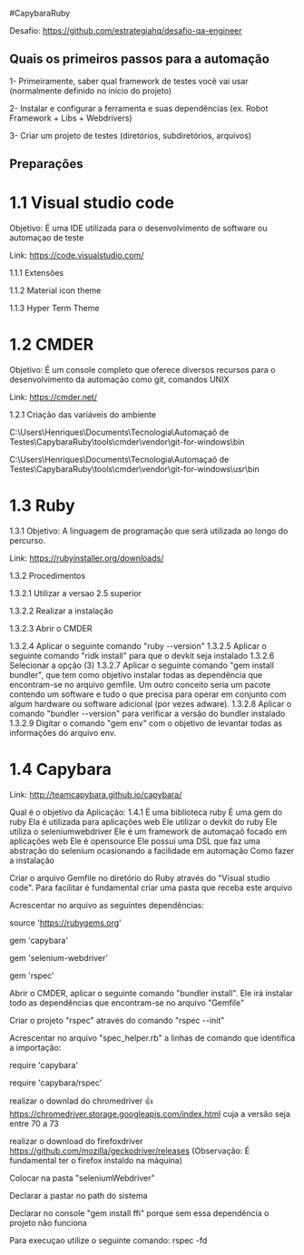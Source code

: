#CapybaraRuby

Desafio: https://github.com/estrategiahq/desafio-qa-engineer

Quais os primeiros passos para a automação
---------------------------------------------------------------
1- Primeiramente, saber qual framework de testes você vai usar (normalmente definido no início do projeto)

2- Instalar e configurar a ferramenta e suas dependências (ex. Robot Framework + Libs + Webdrivers)

3- Criar um projeto de testes (diretórios, subdiretórios, arquivos)

Preparações
---------------------------------------------------------------

1.1 Visual studio code
======================================= 
Objetivo: É uma IDE utilizada para o desenvolvimento de software ou automaçao de teste

Link: https://code.visualstudio.com/

1.1.1 Extensões

1.1.2 Material icon theme

1.1.3 Hyper Term Theme

1.2 CMDER
======================================= 
Objetivo: É um console completo que oferece diversos recursos para o desenvolvimento da automação como git, comandos UNIX

Link: https://cmder.net/

1.2.1 Criação das variáveis do ambiente

C:\Users\Henriques\Documents\Tecnologia\Automaçaõ de Testes\CapybaraRuby\tools\cmder\vendor\git-for-windows\bin

C:\Users\Henriques\Documents\Tecnologia\Automaçaõ de Testes\CapybaraRuby\tools\cmder\vendor\git-for-windows\usr\bin

1.3 Ruby
======================================= 
1.3.1 Objetivo: A linguagem de programação que será utilizada ao longo do percurso.

Link: https://rubyinstaller.org/downloads/

1.3.2 Procedimentos

1.3.2.1 Utilizar a versao 2.5 superior

1.3.2.2 Realizar a instalação

1.3.2.3 Abrir o CMDER

1.3.2.4 Aplicar o seguinte comando "ruby --version"
1.3.2.5 Aplicar o seguinte comando "ridk install" para que o devkit seja instalado
1.3.2.6 Selecionar a opção (3)
1.3.2.7 Aplicar o seguinte comando "gem install bundler", que tem como objetivo instalar todas as dependência que encontram-se no arquivo gemfile. Um outro conceito seria um pacote contendo um software e tudo o que precisa para operar em conjunto com algum hardware ou software adicional (por vezes adware).
1.3.2.8 Aplicar o comando "bundler --version" para verificar a versão do bundler instalado
1.3.2.9 Digitar o comando "gem env" com o objetivo de levantar todas as informações do arquivo env.

1.4 Capybara
======================================= 
Link: http://teamcapybara.github.io/capybara/

Qual é o objetivo da Aplicação:
1.4.1 É uma biblioteca ruby
É uma gem do ruby
Ela é utilizada para aplicações web
Ele utilizar o devkit do ruby
Ele utiliza o seleniumwebdriver
Ele é um framework de automaçaõ focado em aplicações web
Ele é opensource
Ele possui uma DSL que faz uma abstração do selenium ocasionando a facilidade em automação
Como fazer a instalação

Criar o arquivo Gemfile no diretório do Ruby através do "Visual studio code". Para facilitar é fundamental criar uma pasta que receba este arquivo

Acrescentar no arquivo as seguintes dependências:

source 'https://rubygems.org'

gem 'capybara'

gem 'selenium-webdriver'

gem 'rspec'

Abrir o CMDER, aplicar o seguinte comando "bundler install". Ele irá instalar todo as dependências que encontram-se no arquivo "Gemfile"

Criar o projeto "rspec" através do comando "rspec --init"

Acrescentar no arquivo "spec_helper.rb" a linhas de comando que identifica a importação:

require 'capybara'

require 'capybara/rspec'

realizar o downlad do chromedriver 👍 https://chromedriver.storage.googleapis.com/index.html cuja a versão seja entre 70 a 73

realizar o download do firefoxdriver https://github.com/mozilla/geckodriver/releases (Observação: É fundamental ter o firefox instaldo na máquina)

Colocar na pasta "seleniumWebdriver"

Declarar a pastar no path do sistema

Declarar no console "gem install ffi" porque sem essa dependência o projeto não funciona

Para execuçao utilize o seguinte comando: rspec -fd
